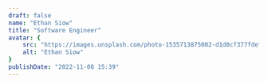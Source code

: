 ```yaml
---
draft: false
name: "Ethan Siow"
title: "Software Engineer"
avatar: {
    src: "https://images.unsplash.com/photo-1535713875002-d1d0cf377fde?&fit=crop&w=280",
    alt: "Ethan Siow"
}
publishDate: "2022-11-08 15:39"
---
```

